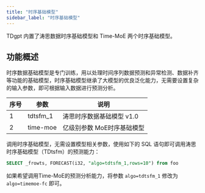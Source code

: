 ```yaml
---
title: "时序基础模型"
sidebar_label: "时序基础模型"
---
```


TDgpt 内置了涛思数据时序基础模型和 Time-MoE 两个时序基础模型。

## 功能概述

时序数据基础模型是专门训练，用以处理时间序列数据预测和异常检测、数据补齐等功能的基础模型，时序基础模型继承了大模型的优良泛化能力，无需要设置复杂的输入参数，即可根据输入数据进行预测分析。

|序号|参数|说明|
|---|---|---|
|1| tdtsfm_1 | 涛思时序数据基础模型 v1.0|
|2| time-moe | 亿级别参数 MoE时序基础模型|

调用时序基础模型，无需设置模型相关参数，使用如下的 SQL 语句即可调用涛思时序基础模型（TDtsfm）的预测能力：

```SQL
SELECT _frowts, FORECAST(i32, "algo=tdtsfm_1,rows=10") from foo
```

如果希望调用Time-MoE的预测分析能力，将参数 `algo=tdtsfm_1` 修改为 `algo=timemoe-fc` 即可。
